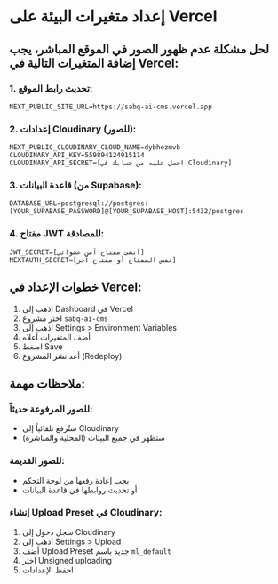 # إعداد متغيرات البيئة على Vercel

## لحل مشكلة عدم ظهور الصور في الموقع المباشر، يجب إضافة المتغيرات التالية في Vercel:

### 1. تحديث رابط الموقع:
```
NEXT_PUBLIC_SITE_URL=https://sabq-ai-cms.vercel.app
```

### 2. إعدادات Cloudinary (للصور):
```
NEXT_PUBLIC_CLOUDINARY_CLOUD_NAME=dybhezmvb
CLOUDINARY_API_KEY=559894124915114
CLOUDINARY_API_SECRET=[احصل عليه من حسابك في Cloudinary]
```

### 3. قاعدة البيانات (من Supabase):
```
DATABASE_URL=postgresql://postgres:[YOUR_SUPABASE_PASSWORD]@[YOUR_SUPABASE_HOST]:5432/postgres
```

### 4. مفتاح JWT للمصادقة:
```
JWT_SECRET=[أنشئ مفتاح آمن عشوائي]
NEXTAUTH_SECRET=[نفس المفتاح أو مفتاح آخر]
```

## خطوات الإعداد في Vercel:

1. اذهب إلى Dashboard في Vercel
2. اختر مشروع `sabq-ai-cms`
3. اذهب إلى Settings > Environment Variables
4. أضف المتغيرات أعلاه
5. اضغط Save
6. أعد نشر المشروع (Redeploy)

## ملاحظات مهمة:

### للصور المرفوعة حديثاً:
- ستُرفع تلقائياً إلى Cloudinary
- ستظهر في جميع البيئات (المحلية والمباشرة)

### للصور القديمة:
- يجب إعادة رفعها من لوحة التحكم
- أو تحديث روابطها في قاعدة البيانات

### إنشاء Upload Preset في Cloudinary:
1. سجل دخول إلى Cloudinary
2. اذهب إلى Settings > Upload
3. أضف Upload Preset جديد باسم `ml_default`
4. اختر Unsigned uploading
5. احفظ الإعدادات 